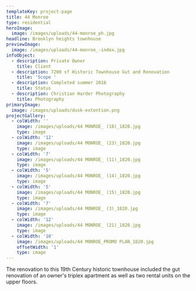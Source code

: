```yaml
---
templateKey: project-page
title: 44 Monroe
type: residential
heroImage:
  image: /images/uploads/44-monroe_ph.jpg
headline: Brooklyn heights townhouse
previewImage:
  image: /images/uploads/44-monroe_-index.jpg
infoObject:
  - description: Private Owner
    title: Client
  - description: 7200 sf Historic Townhouse Gut and Renovation
    title: 'Scope '
  - description: Completed summer 2016
    title: Status
  - description: Christian Harder Photography
    title: Photography
primaryImage:
  image: /images/uploads/dusk-extention.png
projectGallery:
  - colWidth: ''
    image: /images/uploads/44 MONROE_ (18)_1820.jpg
    type: image
  - colWidth: '12'
    image: /images/uploads/44 MONROE_ (23)_1820.jpg
    type: image
  - colWidth: '7'
    image: /images/uploads/44 MONROE_ (11)_1820.jpg
    type: image
  - colWidth: '5'
    image: /images/uploads/44 MONROE_ (14)_1820.jpg
    type: image
  - colWidth: '5'
    image: /images/uploads/44 MONROE_ (15)_1820.jpg
    type: image
  - colWidth: '7'
    image: /images/uploads/44 MONROE_ (3)_1820.jpg
    type: image
  - colWidth: '12'
    image: /images/uploads/44 MONROE_ (21)_1820.jpg
    type: image
  - colWidth: '10'
    image: /images/uploads/44 MONROE_PROMO PLAN_1820.jpg
    offsetWidth: '1'
    type: image
---
```

The renovation to this 19th Century historic townhouse included the gut renovation of an owner's triplex apartment as well as two rental units on the upper floors.
